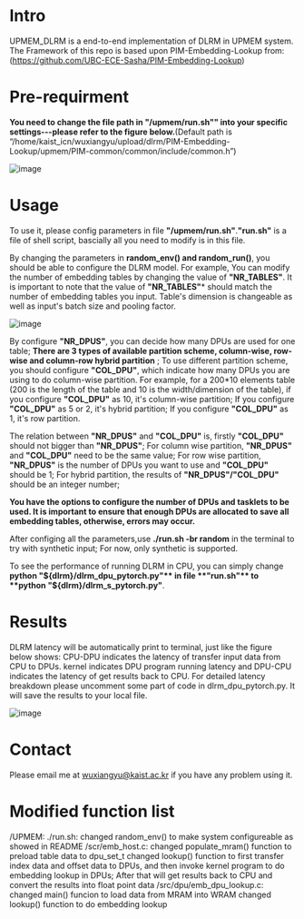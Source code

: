 # Intro

UPMEM_DLRM is a end-to-end implementation of DLRM in UPMEM system.
The Framework of this repo is based upon PIM-Embedding-Lookup from: (https://github.com/UBC-ECE-Sasha/PIM-Embedding-Lookup)

# Pre-requirment


**You need to change the file path in **"/upmem/run.sh"**" into your specific settings---please refer to the figure below.**(Default path is “/home/kaist_icn/wuxiangyu/upload/dlrm/PIM-Embedding-Lookup/upmem/PIM-common/common/include/common.h”)

![image](https://github.com/Wu0103/UPMEM-DLRM/assets/94586355/8badf847-01bd-4daa-b051-252971df53e5)

# Usage

To use it, please config parameters in file **"/upmem/run.sh"**.**"run.sh"** is a file of shell script, bascially all you need to modify is in this file.

By changing the parameters in **random_env() and random_run()**, you should be able to configure the DLRM model. For example, You can modify the number of embedding tables by changing the value of **"NR_TABLES"**. It is important to note that the value of **"NR_TABLES"*** should match the number of embedding tables you input. Table's dimension is changeable as well as input's batch size and pooling factor.

![image](https://github.com/Wu0103/UPMEM-DLRM/assets/94586355/2d38e5ed-bb2b-41ef-be68-99623df8a3f3)

By configure **"NR_DPUS"**, you can decide how many DPUs are used for one table; **There are 3 types of available partition scheme, column-wise, row-wise and column-row hybrid partition** ; To use different partition scheme, you should configure **"COL_DPU"**, which indicate how many DPUs you are using to do column-wise partition. For example, for a 200*10 elements table (200 is the length of the table and 10 is the width/dimension of the table), if you configure **"COL_DPU"** as 10, it's column-wise partition; If you configure **"COL_DPU"** as 5 or 2, it's hybrid partition; If you configure **"COL_DPU"** as 1, it's row partition.

The relation between **"NR_DPUS"** and **"COL_DPU"** is, firstly **"COL_DPU"** should not bigger than **"NR_DPUS"**; For column wise partition, **"NR_DPUS"** and **"COL_DPU"** need to be the same value; For row wise partition, **"NR_DPUS"** is the number of DPUs you want to use and  **"COL_DPU"** should be 1; For hybrid partition, the results of **"NR_DPUS"/"COL_DPU"** should be an integer number;


**You have the options to configure the number of DPUs and tasklets to be used. It is important to ensure that enough DPUs are allocated to save all embedding tables, otherwise, errors may occur.**

After configing all the parameters,use **./run.sh -br random** in the terminal to try with synthetic input; For now, only synthetic is supported.

To see the performance of running DLRM in CPU, you can simply change **python "${dlrm}/dlrm_dpu_pytorch.py"** in file **"run.sh"** to **python "${dlrm}/dlrm_s_pytorch.py"**.

# Results

DLRM latency will be automatically print to terminal, just like the figure below shows: CPU-DPU indicates the latency of transfer input data from CPU to DPUs. kernel indicates DPU program running latency and DPU-CPU indicates the latency of get results back to CPU. For detailed latency breakdown please uncomment some part of code in dlrm_dpu_pytorch.py. It will save the results to your local file.

![image](https://github.com/Wu0103/UPMEM-DLRM/assets/94586355/522fea37-ca9a-4e53-b811-49a2d9fbab3a)


# Contact

Please email me at wuxiangyu@kaist.ac.kr if you have any problem using it.

# Modified function list
  
/UPMEM:
    ./run.sh: 
        changed random_env() to make system configureable as showed in README
    /scr/emb_host.c:
        changed populate_mram() function to preload table data to dpu_set_t
        changed lookup() function to first transfer index data and offset data to DPUs, and then invoke kernel program to do embedding lookup in DPUs; After that will get results back to CPU and convert the results into float point data
    /src/dpu/emb_dpu_lookup.c:
        changed main() funcion to load data from MRAM into WRAM
        changed lookup() function to do embedding lookup


